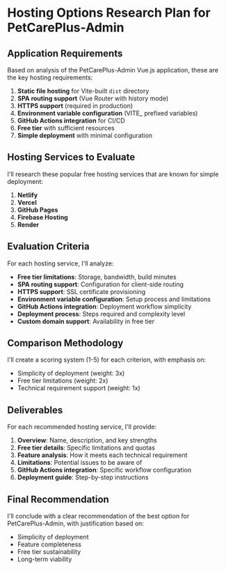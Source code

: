 # Hosting Options Research Plan for PetCarePlus-Admin

## Application Requirements

Based on analysis of the PetCarePlus-Admin Vue.js application, these are the key hosting requirements:

1. **Static file hosting** for Vite-built `dist` directory
2. **SPA routing support** (Vue Router with history mode)
3. **HTTPS support** (required in production)
4. **Environment variable configuration** (VITE_ prefixed variables)
5. **GitHub Actions integration** for CI/CD
6. **Free tier** with sufficient resources
7. **Simple deployment** with minimal configuration

## Hosting Services to Evaluate

I'll research these popular free hosting services that are known for simple deployment:

1. **Netlify**
2. **Vercel**
3. **GitHub Pages**
4. **Firebase Hosting**
5. **Render**

## Evaluation Criteria

For each hosting service, I'll analyze:

- **Free tier limitations**: Storage, bandwidth, build minutes
- **SPA routing support**: Configuration for client-side routing
- **HTTPS support**: SSL certificate provisioning
- **Environment variable configuration**: Setup process and limitations
- **GitHub Actions integration**: Deployment workflow simplicity
- **Deployment process**: Steps required and complexity level
- **Custom domain support**: Availability in free tier

## Comparison Methodology

I'll create a scoring system (1-5) for each criterion, with emphasis on:
- Simplicity of deployment (weight: 3x)
- Free tier limitations (weight: 2x)
- Technical requirement support (weight: 1x)

## Deliverables

For each recommended hosting service, I'll provide:

1. **Overview**: Name, description, and key strengths
2. **Free tier details**: Specific limitations and quotas
3. **Feature analysis**: How it meets each technical requirement
4. **Limitations**: Potential issues to be aware of
5. **GitHub Actions integration**: Specific workflow configuration
6. **Deployment guide**: Step-by-step instructions

## Final Recommendation

I'll conclude with a clear recommendation of the best option for PetCarePlus-Admin, with justification based on:
- Simplicity of deployment
- Feature completeness
- Free tier sustainability
- Long-term viability